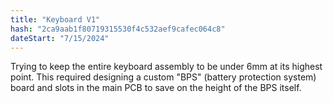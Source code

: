 ```yaml
---
title: "Keyboard V1"
hash: "2ca9aab1f80719315530f4c532aef9cafec064c8"
dateStart: "7/15/2024"
---
```


Trying to keep the entire keyboard assembly to be under 6mm at its highest point. This required designing a custom "BPS" (battery protection system) board and slots in the main PCB to save on the height of the BPS itself.
